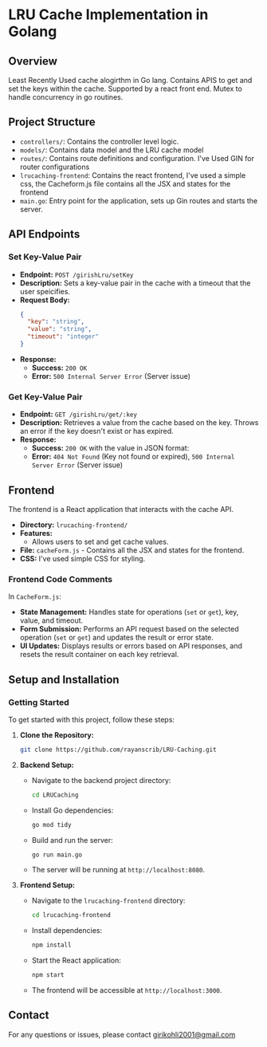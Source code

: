 # LRU Cache Implementation in Golang

## Overview

Least Recently Used cache alogirthm in Go lang. Contains APIS to get and set the keys within the cache. Supported by a react front end. Mutex to handle concurrency in go routines. 

## Project Structure

- `controllers/`: Contains the controller level logic.
- `models/`: Contains data model and the LRU cache model
- `routes/`: Contains route definitions and configuration. I've Used GIN for router configurations
- `lrucaching-frontend`: Contains the react frontend, I've used a simple css, the Cacheform.js file contains all the JSX and states for the frontend 
- `main.go`: Entry point for the application, sets up Gin routes and starts the server.

## API Endpoints


### Set Key-Value Pair

- **Endpoint:** `POST /girishLru/setKey`
- **Description:** Sets a key-value pair in the cache with a timeout that the user speicifies.
- **Request Body:**
  ```json
  {
    "key": "string",
    "value": "string",
    "timeout": "integer"
  }
  ```
- **Response:**
  - **Success:** `200 OK`
  - **Error:** `500 Internal Server Error` (Server issue)

### Get Key-Value Pair

- **Endpoint:** `GET /girishLru/get/:key`
- **Description:** Retrieves a value from the cache based on the key. Throws an error if the key doesn't exist or has expired.
- **Response:**
  - **Success:** `200 OK` with the value in JSON format:
  - **Error:** `404 Not Found` (Key not found or expired), `500 Internal Server Error` (Server issue)

## Frontend

The frontend is a React application that interacts with the cache API.

- **Directory:** `lrucaching-frontend/`
- **Features:**
  - Allows users to set and get cache values.
- **File:** `cacheForm.js` - Contains all the JSX and states for the frontend.
- **CSS:** I've used simple CSS for styling.

### Frontend Code Comments

In `CacheForm.js`:
- **State Management:** Handles state for operations (`set` or `get`), key, value, and timeout.
- **Form Submission:** Performs an API request based on the selected operation (`set` or `get`) and updates the result or error state.
- **UI Updates:** Displays results or errors based on API responses, and resets the result container on each key retrieval.

## Setup and Installation

### Getting Started

To get started with this project, follow these steps:

1. **Clone the Repository:**
   ```bash
   git clone https://github.com/rayanscrib/LRU-Caching.git
   ```

2. **Backend Setup:**

   - Navigate to the backend project directory:
     ```bash
     cd LRUCaching
     ```

   - Install Go dependencies:
     ```bash
     go mod tidy
     ```

   - Build and run the server:
     ```bash
     go run main.go
     ```

   - The server will be running at `http://localhost:8080`.

3. **Frontend Setup:**

   - Navigate to the `lrucaching-frontend` directory:
     ```bash
     cd lrucaching-frontend
     ```

   - Install dependencies:
     ```bash
     npm install
     ```

   - Start the React application:
     ```bash
     npm start
     ```

   - The frontend will be accessible at `http://localhost:3000`.

## Contact

For any questions or issues, please contact girikohli2001@gmail.com

